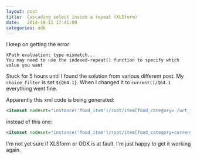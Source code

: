 ```yaml
---
layout: post
title:  Cascading select inside a repeat (XLSform)
date:   2014-10-11 17:41:00
categories: odk
---
```

I keep on getting the error:

    XPath evaluation: type mismatch...
    You may need to use the indexed-repeat() function to specify which value you want

Stuck for 5 hours until I found the solution from various different post.
My `choice_filter` is set `${Q64.1}`. When I changed it to `current()/Q64.1` everything went fine.

Apparently this xml code is being generated:
```xml
<itemset nodeset="instance('food_item')/root/item[food_category= /uct_form/S8/T11/Q64.1 ]">
```
instead of this one:
```xml
<itemset nodeset="instance('food_item')/root/item[food_category=current()/Q64.1]">
```

I'm not yet sure if XLSform or ODK is at fault. I'm just happy to get it working again.
